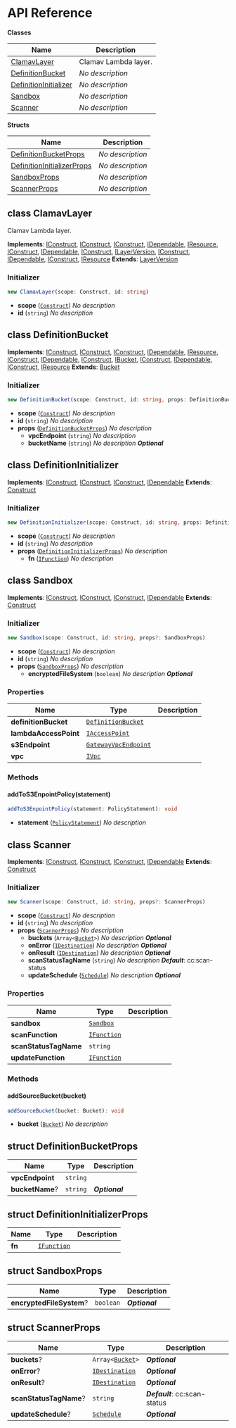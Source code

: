 # API Reference

**Classes**

Name|Description
----|-----------
[ClamavLayer](#cloudcomponents-cdk-s3-antivirus-clamavlayer)|Clamav Lambda layer.
[DefinitionBucket](#cloudcomponents-cdk-s3-antivirus-definitionbucket)|*No description*
[DefinitionInitializer](#cloudcomponents-cdk-s3-antivirus-definitioninitializer)|*No description*
[Sandbox](#cloudcomponents-cdk-s3-antivirus-sandbox)|*No description*
[Scanner](#cloudcomponents-cdk-s3-antivirus-scanner)|*No description*


**Structs**

Name|Description
----|-----------
[DefinitionBucketProps](#cloudcomponents-cdk-s3-antivirus-definitionbucketprops)|*No description*
[DefinitionInitializerProps](#cloudcomponents-cdk-s3-antivirus-definitioninitializerprops)|*No description*
[SandboxProps](#cloudcomponents-cdk-s3-antivirus-sandboxprops)|*No description*
[ScannerProps](#cloudcomponents-cdk-s3-antivirus-scannerprops)|*No description*



## class ClamavLayer  <a id="cloudcomponents-cdk-s3-antivirus-clamavlayer"></a>

Clamav Lambda layer.

__Implements__: [IConstruct](#constructs-iconstruct), [IConstruct](#aws-cdk-core-iconstruct), [IConstruct](#constructs-iconstruct), [IDependable](#aws-cdk-core-idependable), [IResource](#aws-cdk-core-iresource), [IConstruct](#constructs-iconstruct), [IDependable](#aws-cdk-core-idependable), [IConstruct](#aws-cdk-core-iconstruct), [ILayerVersion](#aws-cdk-aws-lambda-ilayerversion), [IConstruct](#constructs-iconstruct), [IDependable](#aws-cdk-core-idependable), [IConstruct](#aws-cdk-core-iconstruct), [IResource](#aws-cdk-core-iresource)
__Extends__: [LayerVersion](#aws-cdk-aws-lambda-layerversion)

### Initializer




```ts
new ClamavLayer(scope: Construct, id: string)
```

* **scope** (<code>[Construct](#aws-cdk-core-construct)</code>)  *No description*
* **id** (<code>string</code>)  *No description*




## class DefinitionBucket  <a id="cloudcomponents-cdk-s3-antivirus-definitionbucket"></a>



__Implements__: [IConstruct](#constructs-iconstruct), [IConstruct](#aws-cdk-core-iconstruct), [IConstruct](#constructs-iconstruct), [IDependable](#aws-cdk-core-idependable), [IResource](#aws-cdk-core-iresource), [IConstruct](#constructs-iconstruct), [IDependable](#aws-cdk-core-idependable), [IConstruct](#aws-cdk-core-iconstruct), [IBucket](#aws-cdk-aws-s3-ibucket), [IConstruct](#constructs-iconstruct), [IDependable](#aws-cdk-core-idependable), [IConstruct](#aws-cdk-core-iconstruct), [IResource](#aws-cdk-core-iresource)
__Extends__: [Bucket](#aws-cdk-aws-s3-bucket)

### Initializer




```ts
new DefinitionBucket(scope: Construct, id: string, props: DefinitionBucketProps)
```

* **scope** (<code>[Construct](#aws-cdk-core-construct)</code>)  *No description*
* **id** (<code>string</code>)  *No description*
* **props** (<code>[DefinitionBucketProps](#cloudcomponents-cdk-s3-antivirus-definitionbucketprops)</code>)  *No description*
  * **vpcEndpoint** (<code>string</code>)  *No description* 
  * **bucketName** (<code>string</code>)  *No description* __*Optional*__




## class DefinitionInitializer  <a id="cloudcomponents-cdk-s3-antivirus-definitioninitializer"></a>



__Implements__: [IConstruct](#constructs-iconstruct), [IConstruct](#aws-cdk-core-iconstruct), [IConstruct](#constructs-iconstruct), [IDependable](#aws-cdk-core-idependable)
__Extends__: [Construct](#aws-cdk-core-construct)

### Initializer




```ts
new DefinitionInitializer(scope: Construct, id: string, props: DefinitionInitializerProps)
```

* **scope** (<code>[Construct](#aws-cdk-core-construct)</code>)  *No description*
* **id** (<code>string</code>)  *No description*
* **props** (<code>[DefinitionInitializerProps](#cloudcomponents-cdk-s3-antivirus-definitioninitializerprops)</code>)  *No description*
  * **fn** (<code>[IFunction](#aws-cdk-aws-lambda-ifunction)</code>)  *No description* 




## class Sandbox  <a id="cloudcomponents-cdk-s3-antivirus-sandbox"></a>



__Implements__: [IConstruct](#constructs-iconstruct), [IConstruct](#aws-cdk-core-iconstruct), [IConstruct](#constructs-iconstruct), [IDependable](#aws-cdk-core-idependable)
__Extends__: [Construct](#aws-cdk-core-construct)

### Initializer




```ts
new Sandbox(scope: Construct, id: string, props?: SandboxProps)
```

* **scope** (<code>[Construct](#aws-cdk-core-construct)</code>)  *No description*
* **id** (<code>string</code>)  *No description*
* **props** (<code>[SandboxProps](#cloudcomponents-cdk-s3-antivirus-sandboxprops)</code>)  *No description*
  * **encryptedFileSystem** (<code>boolean</code>)  *No description* __*Optional*__



### Properties


Name | Type | Description 
-----|------|-------------
**definitionBucket** | <code>[DefinitionBucket](#cloudcomponents-cdk-s3-antivirus-definitionbucket)</code> | <span></span>
**lambdaAccessPoint** | <code>[IAccessPoint](#aws-cdk-aws-efs-iaccesspoint)</code> | <span></span>
**s3Endpoint** | <code>[GatewayVpcEndpoint](#aws-cdk-aws-ec2-gatewayvpcendpoint)</code> | <span></span>
**vpc** | <code>[IVpc](#aws-cdk-aws-ec2-ivpc)</code> | <span></span>

### Methods


#### addToS3EnpointPolicy(statement) <a id="cloudcomponents-cdk-s3-antivirus-sandbox-addtos3enpointpolicy"></a>



```ts
addToS3EnpointPolicy(statement: PolicyStatement): void
```

* **statement** (<code>[PolicyStatement](#aws-cdk-aws-iam-policystatement)</code>)  *No description*






## class Scanner  <a id="cloudcomponents-cdk-s3-antivirus-scanner"></a>



__Implements__: [IConstruct](#constructs-iconstruct), [IConstruct](#aws-cdk-core-iconstruct), [IConstruct](#constructs-iconstruct), [IDependable](#aws-cdk-core-idependable)
__Extends__: [Construct](#aws-cdk-core-construct)

### Initializer




```ts
new Scanner(scope: Construct, id: string, props?: ScannerProps)
```

* **scope** (<code>[Construct](#aws-cdk-core-construct)</code>)  *No description*
* **id** (<code>string</code>)  *No description*
* **props** (<code>[ScannerProps](#cloudcomponents-cdk-s3-antivirus-scannerprops)</code>)  *No description*
  * **buckets** (<code>Array<[Bucket](#aws-cdk-aws-s3-bucket)></code>)  *No description* __*Optional*__
  * **onError** (<code>[IDestination](#aws-cdk-aws-lambda-idestination)</code>)  *No description* __*Optional*__
  * **onResult** (<code>[IDestination](#aws-cdk-aws-lambda-idestination)</code>)  *No description* __*Optional*__
  * **scanStatusTagName** (<code>string</code>)  *No description* __*Default*__: cc:scan-status
  * **updateSchedule** (<code>[Schedule](#aws-cdk-aws-events-schedule)</code>)  *No description* __*Optional*__



### Properties


Name | Type | Description 
-----|------|-------------
**sandbox** | <code>[Sandbox](#cloudcomponents-cdk-s3-antivirus-sandbox)</code> | <span></span>
**scanFunction** | <code>[IFunction](#aws-cdk-aws-lambda-ifunction)</code> | <span></span>
**scanStatusTagName** | <code>string</code> | <span></span>
**updateFunction** | <code>[IFunction](#aws-cdk-aws-lambda-ifunction)</code> | <span></span>

### Methods


#### addSourceBucket(bucket) <a id="cloudcomponents-cdk-s3-antivirus-scanner-addsourcebucket"></a>



```ts
addSourceBucket(bucket: Bucket): void
```

* **bucket** (<code>[Bucket](#aws-cdk-aws-s3-bucket)</code>)  *No description*






## struct DefinitionBucketProps  <a id="cloudcomponents-cdk-s3-antivirus-definitionbucketprops"></a>






Name | Type | Description 
-----|------|-------------
**vpcEndpoint** | <code>string</code> | <span></span>
**bucketName**? | <code>string</code> | __*Optional*__



## struct DefinitionInitializerProps  <a id="cloudcomponents-cdk-s3-antivirus-definitioninitializerprops"></a>






Name | Type | Description 
-----|------|-------------
**fn** | <code>[IFunction](#aws-cdk-aws-lambda-ifunction)</code> | <span></span>



## struct SandboxProps  <a id="cloudcomponents-cdk-s3-antivirus-sandboxprops"></a>






Name | Type | Description 
-----|------|-------------
**encryptedFileSystem**? | <code>boolean</code> | __*Optional*__



## struct ScannerProps  <a id="cloudcomponents-cdk-s3-antivirus-scannerprops"></a>






Name | Type | Description 
-----|------|-------------
**buckets**? | <code>Array<[Bucket](#aws-cdk-aws-s3-bucket)></code> | __*Optional*__
**onError**? | <code>[IDestination](#aws-cdk-aws-lambda-idestination)</code> | __*Optional*__
**onResult**? | <code>[IDestination](#aws-cdk-aws-lambda-idestination)</code> | __*Optional*__
**scanStatusTagName**? | <code>string</code> | __*Default*__: cc:scan-status
**updateSchedule**? | <code>[Schedule](#aws-cdk-aws-events-schedule)</code> | __*Optional*__




